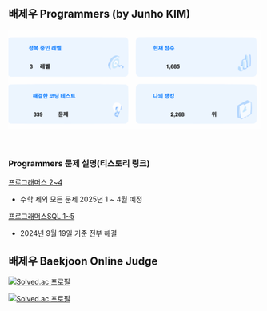 <br>

## 배제우 Programmers (by Junho KIM)
[![](https://github.com/jeus1998/Algorithm/blob/main/lib/result.svg)](https://github.com/jeus1998/Algorithm)

<br>

### Programmers 문제 설명(티스토리 링크)
[프로그래머스 2~4](https://github.com/jeus1998/Algorithm/blob/main/programmers2/programmers.md)
- 수학 제외 모든 문제 2025년 1 ~ 4월 예정

[프로그래머스SQL 1~5](https://github.com/jeus1998/Algorithm/blob/main/programmersSQL/programmersSQL.md)
- 2024년 9월 19일 기준 전부 해결 

## 배제우 Baekjoon Online Judge

[![Solved.ac
프로필](http://mazassumnida.wtf/api/v2/generate_badge?boj=baejeu)](https://solved.ac/profile/baejeu)

[![Solved.ac
프로필](http://mazassumnida.wtf/api/v2/generate_badge?boj=zeus20240228)](https://solved.ac/profile/zeus20240228)

